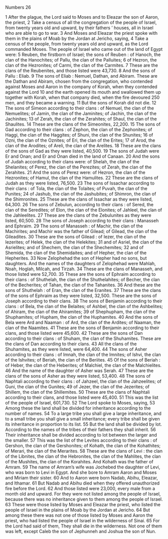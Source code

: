 Numbers 26

1	After the plague, the Lord said to Moses and to Eleazar the son of Aaron, the priest,
2	Take a census of all the congregation of the people of Israel, from twenty years old and upward, by their fathers ’ houses, all in Israel who are able to go to war.
3	And Moses and Eleazar the priest spoke with them in the plains of Moab by the Jordan at Jericho, saying,
4	Take a census of the people, from twenty years old and upward, as the Lord commanded Moses. The people of Israel who came out of the land of Egypt were:
5	Reuben, the firstborn of Israel; the sons of Reuben : of Hanoch, the clan of the Hanochites; of Pallu, the clan of the Palluites;
6	of Hezron, the clan of the Hezronites; of Carmi, the clan of the Carmites.
7	These are the clans of the Reubenites, and those listed were 43,730.
8	And the sons of Pallu : Eliab.
9	The sons of Eliab : Nemuel, Dathan, and Abiram. These are the Dathan and Abiram, chosen from the congregation, who contended against Moses and Aaron in the company of Korah, when they contended against the Lord
10	and the earth opened its mouth and swallowed them up together with Korah, when that company died, when the fire devoured 250 men, and they became a warning.
11	But the sons of Korah did not die.
12	The sons of Simeon according to their clans : of Nemuel, the clan of the Nemuelites; of Jamin, the clan of the Jaminites; of Jachin, the clan of the Jachinites;
13	of Zerah, the clan of the Zerahites; of Shaul, the clan of the Shaulites.
14	These are the clans of the Simeonites, 22,200.
15	The sons of Gad according to their clans : of Zephon, the clan of the Zephonites; of Haggi, the clan of the Haggites; of Shuni, the clan of the Shunites;
16	of Ozni, the clan of the Oznites; of Eri, the clan of the Erites;
17	of Arod, the clan of the Arodites; of Areli, the clan of the Arelites.
18	These are the clans of the sons of Gad as they were listed, 40,500.
19	The sons of Judah were Er and Onan; and Er and Onan died in the land of Canaan.
20	And the sons of Judah according to their clans were: of Shelah, the clan of the Shelanites; of Perez, the clan of the Perezites; of Zerah, the clan of the Zerahites.
21	And the sons of Perez were: of Hezron, the clan of the Hezronites; of Hamul, the clan of the Hamulites.
22	These are the clans of Judah as they were listed, 76,500.
23	The sons of Issachar according to their clans : of Tola, the clan of the Tolaites; of Puvah, the clan of the Punites;
24	of Jashub, the clan of the Jashubites; of Shimron, the clan of the Shimronites.
25	These are the clans of Issachar as they were listed, 64,300.
26	The sons of Zebulun, according to their clans : of Sered, the clan of the Seredites; of Elon, the clan of the Elonites; of Jahleel, the clan of the Jahleelites.
27	These are the clans of the Zebulunites as they were listed, 60,500.
28	The sons of Joseph according to their clans : Manasseh and Ephraim.
29	The sons of Manasseh : of Machir, the clan of the Machirites; and Machir was the father of Gilead; of Gilead, the clan of the Gileadites.
30	These are the sons of Gilead : of Iezer, the clan of the Iezerites; of Helek, the clan of the Helekites;
31	and of Asriel, the clan of the Asrielites; and of Shechem, the clan of the Shechemites;
32	and of Shemida, the clan of the Shemidaites; and of Hepher, the clan of the Hepherites.
33	Now Zelophehad the son of Hepher had no sons, but daughters. And the names of the daughters of Zelophehad were Mahlah, Noah, Hoglah, Milcah, and Tirzah.
34	These are the clans of Manasseh, and those listed were 52,700.
35	These are the sons of Ephraim according to their clans : of Shuthelah, the clan of the Shuthelahites; of Becher, the clan of the Becherites; of Tahan, the clan of the Tahanites.
36	And these are the sons of Shuthelah : of Eran, the clan of the Eranites.
37	These are the clans of the sons of Ephraim as they were listed, 32,500. These are the sons of Joseph according to their clans.
38	The sons of Benjamin according to their clans : of Bela, the clan of the Belaites; of Ashbel, the clan of the Ashbelites; of Ahiram, the clan of the Ahiramites;
39	of Shephupham, the clan of the Shuphamites; of Hupham, the clan of the Huphamites.
40	And the sons of Bela were Ard and Naaman : of Ard, the clan of the Ardites; of Naaman, the clan of the Naamites.
41	These are the sons of Benjamin according to their clans, and those listed were 45,600.
42	These are the sons of Dan according to their clans : of Shuham, the clan of the Shuhamites. These are the clans of Dan according to their clans.
43	All the clans of the Shuhamites, as they were listed, were 64,400.
44	The sons of Asher according to their clans : of Imnah, the clan of the Imnites; of Ishvi, the clan of the Ishvites; of Beriah, the clan of the Beriites.
45	Of the sons of Beriah : of Heber, the clan of the Heberites; of Malchiel, the clan of the Malchielites.
46	And the name of the daughter of Asher was Serah.
47	These are the clans of the sons of Asher as they were listed, 53,400.
48	The sons of Naphtali according to their clans : of Jahzeel, the clan of the Jahzeelites; of Guni, the clan of the Gunites;
49	of Jezer, the clan of the Jezerites; of Shillem, the clan of the Shillemites.
50	These are the clans of Naphtali according to their clans, and those listed were 45,400.
51	This was the list of the people of Israel, 601,730.
52	The Lord spoke to Moses, saying,
53	Among these the land shall be divided for inheritance according to the number of names.
54	To a large tribe you shall give a large inheritance, and to a small tribe you shall give a small inheritance; every tribe shall be given its inheritance in proportion to its list.
55	But the land shall be divided by lot. According to the names of the tribes of their fathers they shall inherit.
56	Their inheritance shall be divided according to lot between the larger and the smaller.
57	This was the list of the Levites according to their clans : of Gershon, the clan of the Gershonites; of Kohath, the clan of the Kohathites; of Merari, the clan of the Merarites.
58	These are the clans of Levi : the clan of the Libnites, the clan of the Hebronites, the clan of the Mahlites, the clan of the Mushites, the clan of the Korahites. And Kohath was the father of Amram.
59	The name of Amram’s wife was Jochebed the daughter of Levi, who was born to Levi in Egypt. And she bore to Amram Aaron and Moses and Miriam their sister.
60	And to Aaron were born Nadab, Abihu, Eleazar, and Ithamar.
61	But Nadab and Abihu died when they offered unauthorized fire before the Lord.
62	And those listed were 23,000, every male from a month old and upward. For they were not listed among the people of Israel, because there was no inheritance given to them among the people of Israel.
63	These were those listed by Moses and Eleazar the priest, who listed the people of Israel in the plains of Moab by the Jordan at Jericho.
64	But among these there was not one of those listed by Moses and Aaron the priest, who had listed the people of Israel in the wilderness of Sinai.
65	For the Lord had said of them, They shall die in the wilderness. Not one of them was left, except Caleb the son of Jephunneh and Joshua the son of Nun.

